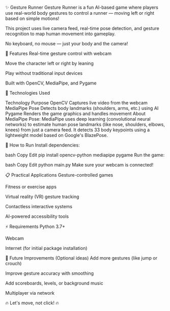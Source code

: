 ✨ Gesture Runner
Gesture Runner is a fun AI-based game where players use real-world body gestures to control a runner — moving left or right based on simple motions!

This project uses live camera feed, real-time pose detection, and gesture recognition to map human movement into gameplay.

No keyboard, no mouse — just your body and the camera!

🚀 Features
Real-time gesture control with webcam

Move the character left or right by leaning

Play without traditional input devices

Built with OpenCV, MediaPipe, and Pygame

🧠 Technologies Used

Technology	Purpose
OpenCV	Captures live video from the webcam
MediaPipe Pose	Detects body landmarks (shoulders, arms, etc.) using AI
Pygame	Renders the game graphics and handles movement
About MediaPipe Pose:
MediaPipe uses deep learning (convolutional neural networks) to estimate human pose landmarks (like nose, shoulders, elbows, knees) from just a camera feed.
It detects 33 body keypoints using a lightweight model based on Google's BlazePose.

📂 How to Run
Install dependencies:

bash
Copy
Edit
pip install opencv-python mediapipe pygame
Run the game:

bash
Copy
Edit
python main.py
Make sure your webcam is connected!

📋 Practical Applications
Gesture-controlled games

Fitness or exercise apps

Virtual reality (VR) gesture tracking

Contactless interactive systems

AI-powered accessibility tools


⚡ Requirements
Python 3.7+

Webcam

Internet (for initial package installation)

🎯 Future Improvements (Optional ideas)
Add more gestures (like jump or crouch)

Improve gesture accuracy with smoothing

Add scoreboards, levels, or background music

Multiplayer via network

🔥 Let's move, not click! 🔥

